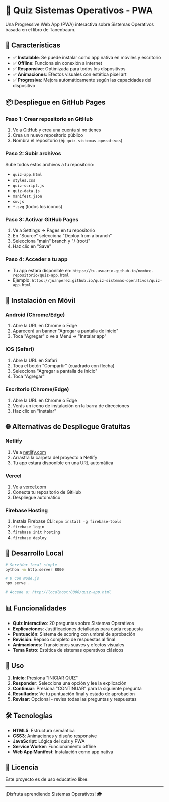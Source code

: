 # 📱 Quiz Sistemas Operativos - PWA

Una Progressive Web App (PWA) interactiva sobre Sistemas Operativos basada en el libro de Tanenbaum.

## 🚀 Características

- ✅ **Instalable**: Se puede instalar como app nativa en móviles y escritorio
- ✅ **Offline**: Funciona sin conexión a internet
- ✅ **Responsive**: Optimizada para todos los dispositivos
- ✅ **Animaciones**: Efectos visuales con estética pixel art
- ✅ **Progresiva**: Mejora automáticamente según las capacidades del dispositivo

## 📦 Despliegue en GitHub Pages

### Paso 1: Crear repositorio en GitHub
1. Ve a [GitHub](https://github.com) y crea una cuenta si no tienes
2. Crea un nuevo repositorio público
3. Nombra el repositorio (ej: `quiz-sistemas-operativos`)

### Paso 2: Subir archivos
Sube todos estos archivos a tu repositorio:
- `quiz-app.html`
- `styles.css`
- `quiz-script.js`
- `quiz-data.js`
- `manifest.json`
- `sw.js`
- `*.svg` (todos los iconos)

### Paso 3: Activar GitHub Pages
1. Ve a Settings → Pages en tu repositorio
2. En "Source" selecciona "Deploy from a branch"
3. Selecciona "main" branch y "/ (root)"
4. Haz clic en "Save"

### Paso 4: Acceder a tu app
- Tu app estará disponible en: `https://tu-usuario.github.io/nombre-repositorio/quiz-app.html`
- Ejemplo: `https://juanperez.github.io/quiz-sistemas-operativos/quiz-app.html`

## 📱 Instalación en Móvil

### Android (Chrome/Edge)
1. Abre la URL en Chrome o Edge
2. Aparecerá un banner "Agregar a pantalla de inicio"
3. Toca "Agregar" o ve a Menú → "Instalar app"

### iOS (Safari)
1. Abre la URL en Safari
2. Toca el botón "Compartir" (cuadrado con flecha)
3. Selecciona "Agregar a pantalla de inicio"
4. Toca "Agregar"

### Escritorio (Chrome/Edge)
1. Abre la URL en Chrome o Edge
2. Verás un ícono de instalación en la barra de direcciones
3. Haz clic en "Instalar"

## 🌐 Alternativas de Despliegue Gratuitas

### Netlify
1. Ve a [netlify.com](https://netlify.com)
2. Arrastra la carpeta del proyecto a Netlify
3. Tu app estará disponible en una URL automática

### Vercel
1. Ve a [vercel.com](https://vercel.com)
2. Conecta tu repositorio de GitHub
3. Despliegue automático

### Firebase Hosting
1. Instala Firebase CLI: `npm install -g firebase-tools`
2. `firebase login`
3. `firebase init hosting`
4. `firebase deploy`

## 🔧 Desarrollo Local

```bash
# Servidor local simple
python -m http.server 8000

# O con Node.js
npx serve .

# Accede a: http://localhost:8000/quiz-app.html
```

## 📊 Funcionalidades

- **Quiz Interactivo**: 20 preguntas sobre Sistemas Operativos
- **Explicaciones**: Justificaciones detalladas para cada respuesta
- **Puntuación**: Sistema de scoring con umbral de aprobación
- **Revisión**: Repaso completo de respuestas al final
- **Animaciones**: Transiciones suaves y efectos visuales
- **Tema Retro**: Estética de sistemas operativos clásicos

## 🎯 Uso

1. **Inicio**: Presiona "INICIAR QUIZ"
2. **Responder**: Selecciona una opción y lee la explicación
3. **Continuar**: Presiona "CONTINUAR" para la siguiente pregunta
4. **Resultados**: Ve tu puntuación final y estado de aprobación
5. **Revisar**: Opcional - revisa todas las preguntas y respuestas

## 🛠️ Tecnologías

- **HTML5**: Estructura semántica
- **CSS3**: Animaciones y diseño responsive
- **JavaScript**: Lógica del quiz y PWA
- **Service Worker**: Funcionamiento offline
- **Web App Manifest**: Instalación como app nativa

## 📄 Licencia

Este proyecto es de uso educativo libre.

---

¡Disfruta aprendiendo Sistemas Operativos! 🎓